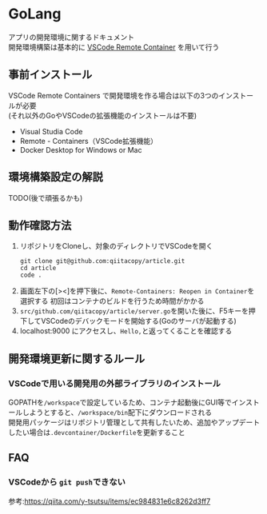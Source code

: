 # GoLang
アプリの開発環境に関するドキュメント  
開発環境構築は基本的に [VSCode Remote Container](https://code.visualstudio.com/docs/remote/remote-overview) を用いて行う  

## 事前インストール
VSCode Remote Containers で開発環境を作る場合は以下の3つのインストールが必要  
(それ以外のGoやVSCodeの拡張機能のインストールは不要)
* Visual Studia Code
* Remote - Containers（VSCode拡張機能）
* Docker Desktop for Windows or Mac

## 環境構築設定の解説
TODO(後で頑張るかも)

## 動作確認方法
1. リポジトリをCloneし、対象のディレクトリでVSCodeを開く
    ```
    git clone git@github.com:qiitacopy/article.git
    cd article
    code .
    ```
2. 画面左下の[><]を押下後に、`Remote-Containers: Reopen in Container`を選択する
    初回はコンテナのビルドを行うため時間がかかる
3. `src/github.com/qiitacopy/article/server.go`を開いた後に、F5キーを押下してVSCodeのデバックモードを開始する(Goのサーバが起動する)
4. localhost:9000 にアクセスし、`Hello,`と返ってくることを確認する

## 開発環境更新に関するルール
### VSCodeで用いる開発用の外部ライブラリのインストール
GOPATHを`/workspace`で設定しているため、コンテナ起動後にGUI等でインストールしようとすると、`/workspace/bin`配下にダウンロードされる  
開発用パッケージはリポジトリ管理として共有したいため、追加やアップデートしたい場合は`.devcontainer/Dockerfile`を更新すること

## FAQ
### VSCodeから `git push`できない
参考:https://qiita.com/y-tsutsu/items/ec984831e6c8262d3ff7